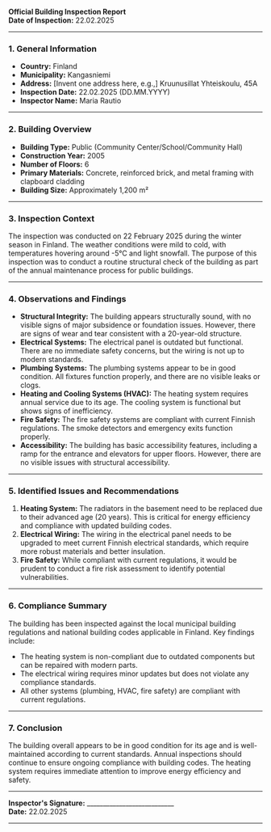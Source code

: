 

**Official Building Inspection Report**  
**Date of Inspection:** 22.02.2025  

---

### **1. General Information**  
- **Country:** Finland  
- **Municipality:** Kangasniemi  
- **Address:** [Invent one address here, e.g.,] Kruunusillat Yhteiskoulu, 45A  
- **Inspection Date:** 22.02.2025 (DD.MM.YYYY)  
- **Inspector Name:** Maria Rautio  

---

### **2. Building Overview**  
- **Building Type:** Public (Community Center/School/Community Hall)  
- **Construction Year:** 2005  
- **Number of Floors:** 6  
- **Primary Materials:** Concrete, reinforced brick, and metal framing with clapboard cladding  
- **Building Size:** Approximately 1,200 m²  

---

### **3. Inspection Context**  
The inspection was conducted on 22 February 2025 during the winter season in Finland. The weather conditions were mild to cold, with temperatures hovering around -5°C and light snowfall. The purpose of this inspection was to conduct a routine structural check of the building as part of the annual maintenance process for public buildings.

---

### **4. Observations and Findings**  
- **Structural Integrity:** The building appears structurally sound, with no visible signs of major subsidence or foundation issues. However, there are signs of wear and tear consistent with a 20-year-old structure.  
- **Electrical Systems:** The electrical panel is outdated but functional. There are no immediate safety concerns, but the wiring is not up to modern standards.  
- **Plumbing Systems:** The plumbing systems appear to be in good condition. All fixtures function properly, and there are no visible leaks or clogs.  
- **Heating and Cooling Systems (HVAC):** The heating system requires annual service due to its age. The cooling system is functional but shows signs of inefficiency.  
- **Fire Safety:** The fire safety systems are compliant with current Finnish regulations. The smoke detectors and emergency exits function properly.  
- **Accessibility:** The building has basic accessibility features, including a ramp for the entrance and elevators for upper floors. However, there are no visible issues with structural accessibility.  

---

### **5. Identified Issues and Recommendations**  
1. **Heating System:** The radiators in the basement need to be replaced due to their advanced age (20 years). This is critical for energy efficiency and compliance with updated building codes.  
2. **Electrical Wiring:** The wiring in the electrical panel needs to be upgraded to meet current Finnish electrical standards, which require more robust materials and better insulation.  
3. **Fire Safety:** While compliant with current regulations, it would be prudent to conduct a fire risk assessment to identify potential vulnerabilities.  

---

### **6. Compliance Summary**  
The building has been inspected against the local municipal building regulations and national building codes applicable in Finland. Key findings include:  
- The heating system is non-compliant due to outdated components but can be repaired with modern parts.  
- The electrical wiring requires minor updates but does not violate any compliance standards.  
- All other systems (plumbing, HVAC, fire safety) are compliant with current regulations.  

---

### **7. Conclusion**  
The building overall appears to be in good condition for its age and is well-maintained according to current standards. Annual inspections should continue to ensure ongoing compliance with building codes. The heating system requires immediate attention to improve energy efficiency and safety.  

---  
**Inspector's Signature:** ___________________________  
**Date:** 22.02.2025  

---